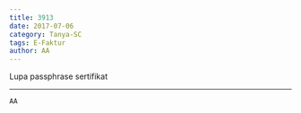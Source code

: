 ```yaml
---
title: 3913
date: 2017-07-06
category: Tanya-SC
tags: E-Faktur
author: AA
---
```


Lupa passphrase sertifikat

---



`AA`
